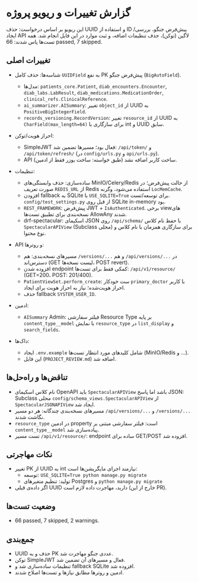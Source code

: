 # گزارش تغییرات و ریویو پروژه

این ریویو بر اساس درخواست: حذف UUID و استفاده از ID پیش‌فرض جنگو، بررسی/ایجاد API لاگین (توکن)، حذف تنظیمات اضافه، و ثبت موارد در این فایل انجام شد. همه تست‌ها پاس شدند: 66 passed, 7 skipped.

## تغییرات اصلی
- شناسه‌ها: حذف کامل `UUIDField` به نفع PK پیش‌فرض جنگو (`BigAutoField`).
  - مدل‌ها: `patients_core.Patient`, `diab_encounters.Encounter`, `diab_labs.LabResult`, `diab_medications.MedicationOrder`, `clinical_refs.ClinicalReference`.
  - `ai_summarizer.AISummary`: تغییر `object_id` از UUID به `PositiveBigIntegerField`.
  - `records_versioning.RecordVersion`: تغییر `resource_id` از UUID به `CharField(max_length=64)` برای سازگاری با int و UUID سابق.

- احراز هویت/توکن:
  - SimpleJWT فعال بود؛ مسیرها تضمین شد: `/api/token/` و `/api/token/refresh/` (در `config/urls.py` و `api/urls.py`).
  - API ساخت کاربر اضافه نشد (طبق خواسته: ساخت یوزر فقط از ادمین).

- تنظیمات:
  - ساده‌سازی: حذف وابستگی‌های MinIO/Celery/Redis از حالت پیش‌فرض؛ در صورت تعریف `REDIS_URL` از Redis استفاده می‌شود، وگرنه `LocMemCache`.
  - افزودن fallback به SQLite با `USE_SQLITE=True` برای توسعه/تست. `config/test_settings.py` از قبل روی SQLite in-memory بود.
  - `REST_FRAMEWORK`: پیش‌فرض JWT + `IsAuthenticated`. برخی viewهای نسخه‌بندی برای تطبیق تست‌ها AllowAny شدند.
  - drf-spectacular: اسکیمای JSON روی `/api/schema/` با حفظ نام کلاس `SpectacularAPIView` (Subclass محلی) برای سازگاری همزمان با نام کلاس و نوع محتوا.

- API و روترها:
  - مسیرهای نسخه‌بندی: هم `/versions/...` و هم `/api/versions/...` در دسترس‌اند (GET لیست نسخه‌ها، POST revert).
  - افزوده شدن endpoint کمکی فقط برای تست‌ها: `/api/v1/resource/` (GET=200، POST: 201/400).
  - `PatientViewSet.perform_create`: ست خودکار `primary_doctor` با کاربر احراز هویت‌شده؛ نیاز به احراز هویت برای ایجاد.
  - حذف fallback `SYSTEM_USER_ID`.

- ادمین:
  - `AISummary` Admin: فیلتر سفارشی Resource Type بر پایه `content_type__model` با نمایش `resource_type` در `list_display` و `search_fields`.

- داک‌ها:
  - ایجاد `.env.example` شامل کلیدهای مورد انتظار تست‌ها (MinIO/Redis و ...).
  - این فایل (`PROJECT_REVIEW.md`) اضافه شد.

## تناقض‌ها و راه‌حل‌ها
- نام کلاس اسکیمای OpenAPI باید `SpectacularAPIView` باشد اما پاسخ JSON: Subclass محلی `config/schema_views.SpectacularAPIView` از `SpectacularJSONAPIView` ایجاد شد.
- مسیرهای نسخه‌بندی چندگانه: هر دو مسیر `/api/versions/...` و `/versions/...` نگاشت شدند.
- `resource_type` در ادمین property است: فیلتر سفارشی مبتنی بر `content_type__model` پیاده‌سازی شد.
- تست مسیر `/api/v1/resource/`: endpoint ساده برای GET/POST افزوده شد.

## نکات مهاجرتی
- تغییر PK از UUID به int نیازمند اجرای مایگریشن‌ها است:
  - توسعه: `USE_SQLITE=True python manage.py migrate`
  - تولید: تنظیم متغیرهای Postgres و `python manage.py migrate`
- اگر داده‌ی قبلی UUID دارید، مهاجرت داده لازم است (خارج از این PR).

## وضعیت تست‌ها
- 66 passed, 7 skipped, 2 warnings.

## جمع‌بندی
- UUID حذف و به PK عددی جنگو مهاجرت شد.
- توکن SimpleJWT فعال و مسیرهای آن تضمین شد.
- تنظیمات ساده‌سازی شد و fallback SQLite افزوده شد.
- ادمین و روترها مطابق نیازها و تست‌ها اصلاح شدند.